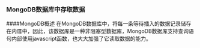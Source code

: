 ### MongoDB数据库中存取数据
####MongoDB概述
在MongoDB数据库中，将每一条等待插入的数据记录储存在内厝中，因此，该数据库是一种非阻塞型数据库，MongoDB数据库支持查询语句内部使用javascript函数，也大大加强了它读取数据的能力。
